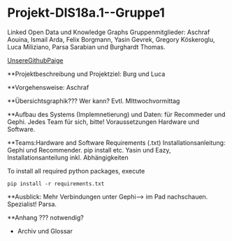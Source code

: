 # Projekt-DIS18a.1--Gruppe1
Linked Open Data und Knowledge Graphs
Gruppenmitglieder: Aschraf Aouina, Ismail Arda, Felix Borgmann, Yasin Gevrek, Gregory Köskeroglu, Luca Miliziano, Parsa Sarabian und Burghardt Thomas.

[UnsereGithubPaige](https://thpython.github.io/Projekt-DIS18a.1--Gruppe1/)
                    
**Projektbeschreibung und Projektziel: Burg und Luca

**Vorgehensweise: Aschraf 

**Übersichtsgraphik??? Wer kann? Evtl. MIttwochvormittag

**Aufbau des Systems (Implemnetierung) und Daten: für Recommeder und Gephi. Jedes Team für sich, bitte! Voraussetzungen Hardware und Software.

**Teams:Hardware and Software Requirements
(.txt) Installationsanleitung: Gephi und Recommender. pip install etc. Yasin und Eazy, Installationsanteilung inkl. Abhängigkeiten

To install all required  python packages, execute
```
pip install -r requirements.txt
```


**Ausblick: Mehr Verbindungen unter Gephi--> im Pad nachschauen. Spezialist! Parsa.

**Anhang ??? notwendig?
  - Archiv und Glossar
